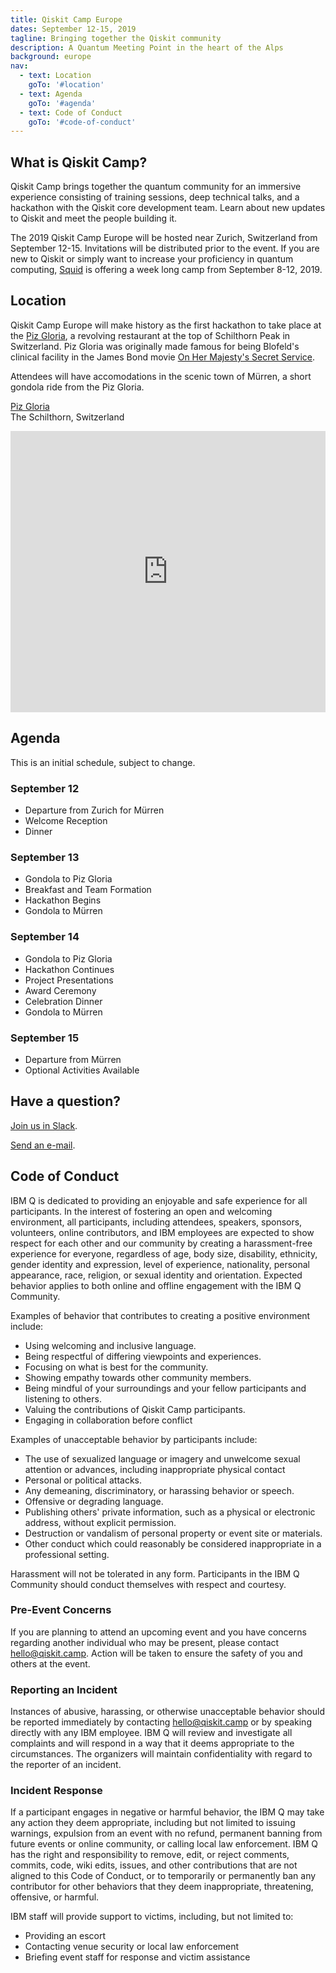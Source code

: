 ```yaml
---
title: Qiskit Camp Europe
dates: September 12-15, 2019
tagline: Bringing together the Qiskit community
description: A Quantum Meeting Point in the heart of the Alps
background: europe
nav:
  - text: Location
    goTo: '#location'
  - text: Agenda
    goTo: '#agenda'
  - text: Code of Conduct
    goTo: '#code-of-conduct'
---
```


## What is Qiskit Camp?

Qiskit Camp brings together the quantum community for an immersive experience consisting of training sessions, deep technical talks, and a hackathon with the Qiskit core development team. Learn about new updates to Qiskit and meet the people building it.

The 2019 Qiskit Camp Europe will be hosted near Zurich, Switzerland from September 12-15. Invitations will be distributed prior to the event. If you are new to Qiskit or simply want to increase your proficiency in quantum computing, [Squid](https://qid.ethz.ch/) is offering a week long camp from September 8-12, 2019.

## Location

Qiskit Camp Europe will make history as the first hackathon to take place at the [Piz Gloria](https://schilthorn.ch/en/Welcome), a revolving restaurant at the top of Schilthorn Peak in Switzerland. Piz Gloria was originally made famous for being Blofeld's clinical facility in the James Bond movie [On Her Majesty's Secret Service](https://www.imdb.com/title/tt0064757/).

Attendees will have accomodations in the scenic town of Mürren, a short gondola ride from the Piz Gloria.

[Piz Gloria](https://www.schilthorn.ch/)<br/>The Schilthorn, Switzerland

<iframe src="https://www.google.com/maps/embed?pb=!1m14!1m8!1m3!1d43892.612754946545!2d7.850263!3d46.5617639!3m2!1i1024!2i768!4f13.1!3m3!1m2!1s0x478fa0711eae731b%3A0x1d7962d4f9617d61!2sM%C3%BCrren%2C+3825+Lauterbrunnen%2C+Switzerland!5e0!3m2!1sen!2sus!4v1561052610870!5m2!1sen!2sus" width="100%" height="450" frameborder="0" style="border:0" allowfullscreen></iframe>

## Agenda

This is an initial schedule, subject to change.

### September 12

- Departure from Zurich for Mürren
- Welcome Reception
- Dinner

### September 13

- Gondola to Piz Gloria
- Breakfast and Team Formation
- Hackathon Begins
- Gondola to Mürren

### September 14

- Gondola to Piz Gloria
- Hackathon Continues
- Project Presentations
- Award Ceremony
- Celebration Dinner
- Gondola to Mürren

### September 15

- Departure from Mürren
- Optional Activities Available

## Have a question?

[Join us in Slack](https://qiskit.slack.com/).

[Send an e-mail](mailto:hello@qiskit.camp).

## Code of Conduct

IBM Q is dedicated to providing an enjoyable and safe experience for all participants. In the interest of fostering an open and welcoming environment, all participants, including attendees, speakers, sponsors, volunteers, online contributors, and IBM employees are expected to show respect for each other and our community by creating a harassment-free experience for everyone, regardless of age, body size, disability, ethnicity, gender identity and expression, level of experience, nationality, personal appearance, race, religion, or sexual identity and orientation. Expected behavior applies to both online and offline engagement with the IBM Q Community.

Examples of behavior that contributes to creating a positive environment include:

- Using welcoming and inclusive language.
- Being respectful of differing viewpoints and experiences.
- Focusing on what is best for the community.
- Showing empathy towards other community members.
- Being mindful of your surroundings and your fellow participants and listening to others.
- Valuing the contributions of Qiskit Camp participants.
- Engaging in collaboration before conflict

Examples of unacceptable behavior by participants include:

- The use of sexualized language or imagery and unwelcome sexual attention or advances, including inappropriate physical contact
- Personal or political attacks.
- Any demeaning, discriminatory, or harassing behavior or speech.
- Offensive or degrading language.
- Publishing others' private information, such as a physical or electronic address, without explicit permission.
- Destruction or vandalism of personal property or event site or materials.
- Other conduct which could reasonably be considered inappropriate in a professional setting.

Harassment will not be tolerated in any form. Participants in the IBM Q Community should conduct themselves with respect and courtesy.

### Pre-Event Concerns

If you are planning to attend an upcoming event and you have concerns regarding another individual who may be present, please contact [hello@qiskit.camp](mailto:hello@qiskit.camp). Action will be taken to ensure the safety of you and others at the event.

### Reporting an Incident

Instances of abusive, harassing, or otherwise unacceptable behavior should be reported immediately by contacting [hello@qiskit.camp](mailto:hello@qiskit.camp) or by speaking directly with any IBM employee. IBM Q will review and investigate all complaints and will respond in a way that it deems appropriate to the circumstances. The organizers will maintain confidentiality with regard to the reporter of an incident.

### Incident Response

If a participant engages in negative or harmful behavior, the IBM Q may take any action they deem appropriate, including but not limited to issuing warnings, expulsion from an event with no refund, permanent banning from future events or online community, or calling local law enforcement. IBM Q has the right and responsibility to remove, edit, or reject comments, commits, code, wiki edits, issues, and other contributions that are not aligned to this Code of Conduct, or to temporarily or permanently ban any contributor for other behaviors that they deem inappropriate, threatening, offensive, or harmful.

IBM staff will provide support to victims, including, but not limited to:

- Providing an escort
- Contacting venue security or local law enforcement
- Briefing event staff for response and victim assistance
